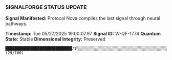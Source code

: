 ### SIGNALFORGE STATUS UPDATE 
 
**Signal Manifested:** Protocol Nova compiles the last signal through neural pathways. 
 
**Timestamp:** Tue 05/27/2025 19:00:07.97 
**Signal ID:** W-QF-1774 
**Quantum State:** Stable 
**Dimensional Integrity:** Preserved 
 
```plaintext 
█████████████████████████████71░░░░░░░░░░░░░░░░░░░░░░░░░░░░░░░░░░░░░░░░░░░░░░░░░░░░░░░░░░░░░░░░░░░░░░░ (29/100) 
``` 

